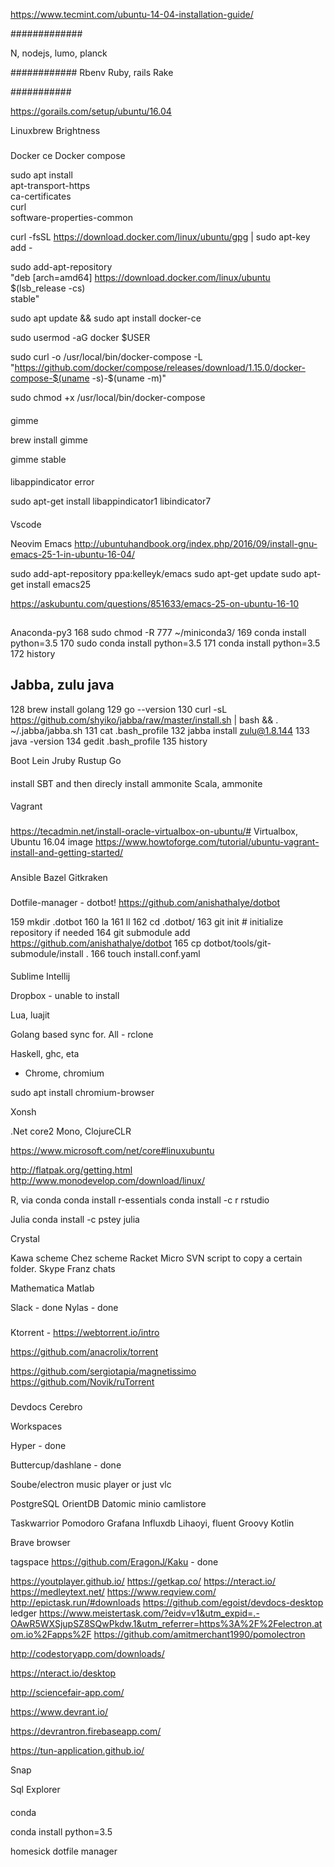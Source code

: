 https://www.tecmint.com/ubuntu-14-04-installation-guide/

#############

N, nodejs, lumo, planck

############
Rbenv
Ruby, rails
Rake

###########

https://gorails.com/setup/ubuntu/16.04

Linuxbrew
Brightness

###
Docker ce
Docker compose


sudo apt install \
    apt-transport-https \
    ca-certificates \
    curl \
    software-properties-common
    
curl -fsSL https://download.docker.com/linux/ubuntu/gpg | sudo apt-key add -

sudo add-apt-repository \
   "deb [arch=amd64] https://download.docker.com/linux/ubuntu \
   $(lsb_release -cs) \
   stable"

sudo apt update && sudo apt install docker-ce

sudo usermod -aG docker $USER

sudo curl -o /usr/local/bin/docker-compose -L "https://github.com/docker/compose/releases/download/1.15.0/docker-compose-$(uname -s)-$(uname -m)"

sudo chmod +x /usr/local/bin/docker-compose


####

gimme

brew install gimme

gimme stable

####


libappindicator error

sudo apt-get install libappindicator1 libindicator7
####

Vscode

Neovim
Emacs
http://ubuntuhandbook.org/index.php/2016/09/install-gnu-emacs-25-1-in-ubuntu-16-04/

sudo add-apt-repository ppa:kelleyk/emacs
sudo apt-get update
sudo apt-get install emacs25

https://askubuntu.com/questions/851633/emacs-25-on-ubuntu-16-10
##

Anaconda-py3
  168  sudo chmod -R 777 ~/miniconda3/
  169  conda install python=3.5
  170  sudo conda install python=3.5
  171  conda install python=3.5
  172  history




## Jabba, zulu java
  128  brew install golang
  129  go --version
  130  curl -sL https://github.com/shyiko/jabba/raw/master/install.sh | bash && . ~/.jabba/jabba.sh
  131  cat .bash_profile 
  132  jabba install zulu@1.8.144
  133  java -version
  134  gedit .bash_profile 
  135  history



Boot 
Lein
Jruby
Rustup
Go


####
install SBT and then direcly install ammonite
Scala, ammonite 
####

Vagrant 


###
https://tecadmin.net/install-oracle-virtualbox-on-ubuntu/#
Virtualbox, Ubuntu 16.04 image
https://www.howtoforge.com/tutorial/ubuntu-vagrant-install-and-getting-started/

###
Ansible 
Bazel 
Gitkraken


###
Dotfile-manager - dotbot!
https://github.com/anishathalye/dotbot


 159  mkdir .dotbot
  160  la
  161  ll
  162  cd .dotbot/
  163  git init # initialize repository if needed
  164  git submodule add https://github.com/anishathalye/dotbot
  165  cp dotbot/tools/git-submodule/install .
  166  touch install.conf.yaml

####

Sublime 
Intellij 

Dropbox - unable to install

Lua, luajit

Golang based sync for. All - rclone

Haskell, ghc, eta

- Chrome, chromium

sudo apt install chromium-browser

Xonsh

.Net core2
Mono, ClojureCLR 

https://www.microsoft.com/net/core#linuxubuntu

http://flatpak.org/getting.html
http://www.monodevelop.com/download/linux/



R, via conda
conda install r-essentials
conda install -c r rstudio 




Julia
conda install -c pstey julia 


Crystal 

Kawa scheme 
Chez scheme
Racket 
Micro
SVN script to copy a certain folder. 
Skype 
Franz chats

Mathematica
Matlab

Slack - done
Nylas - done

###
Ktorrent - https://webtorrent.io/intro

https://github.com/anacrolix/torrent

https://github.com/sergiotapia/magnetissimo
https://github.com/Novik/ruTorrent


###

Devdocs
Cerebro

Workspaces

Hyper - done

Buttercup/dashlane - done

Soube/electron music player or just vlc



PostgreSQL
OrientDB
Datomic
minio
camlistore



Taskwarrior
Pomodoro 
Grafana
Influxdb
Lihaoyi, fluent 
Groovy
Kotlin 


Brave browser


tagspace
https://github.com/EragonJ/Kaku  - done

https://youtplayer.github.io/
https://getkap.co/
https://nteract.io/
https://medleytext.net/
https://www.reqview.com/
http://epictask.run/#downloads
https://github.com/egoist/devdocs-desktop
ledger
https://www.meistertask.com/?eidv=v1&utm_expid=.-OAwR5WXSjupSZ8SQwPkdw.1&utm_referrer=https%3A%2F%2Felectron.atom.io%2Fapps%2F
https://github.com/amitmerchant1990/pomolectron

http://codestoryapp.com/downloads/

https://nteract.io/desktop

http://sciencefair-app.com/

https://www.devrant.io/

https://devrantron.firebaseapp.com/

https://tun-application.github.io/

Snap



Sql Explorer 


####

conda 

conda install python=3.5


homesick dotfile manager